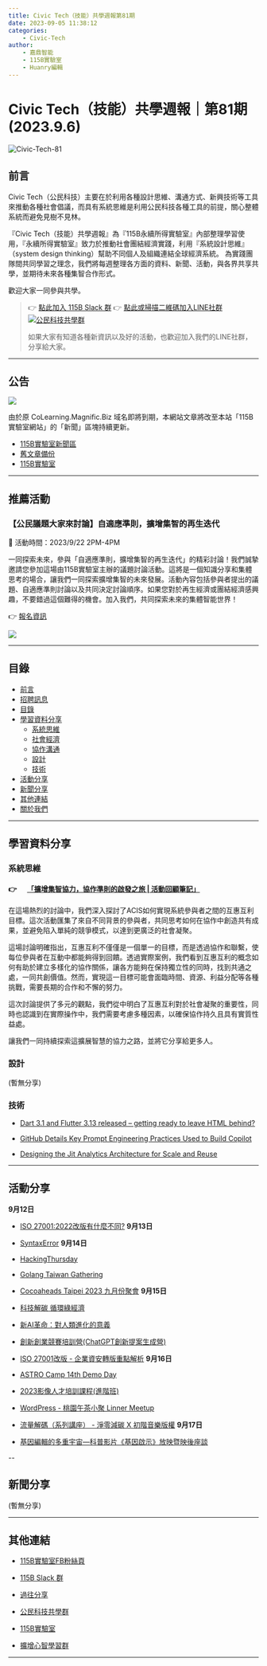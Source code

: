 ```yaml
---
title: Civic Tech（技能）共學週報第81期
date: 2023-09-05 11:38:12
categories:
	- Civic-Tech
author:
	- 嘉鼎智能
	- 115B實驗室
	- Huanry編輯
---
```

# Civic Tech（技能）共學週報｜第81期 (2023.9.6)

![Civic-Tech-81](/img/ct/81.png)

## 前言

Civic Tech（公民科技）主要在於利用各種設計思維、溝通方式、新興技術等工具來推動各種社會倡議，而具有系統思維是利用公民科技各種工具的前提，關心整體系統而避免見樹不見林。

『Civic Tech（技能）共學週報』為『115B永續所得實驗室』內部整理學習使用，『永續所得實驗室』致力於推動社會團結經濟實踐，利用『系統設計思維』（system design thinking）幫助不同個人及組織連結全球經濟系統。
為實踐團隊間共同學習之理念，我們將每週整理各方面的資料、新聞、活動，與各界共享共學，並期待未來各種集智合作形式。

歡迎大家一同參與共學。

>👉  [點此加入 115B Slack 群](https://bit.ly/Slack115b)
>👉  [點此或掃描二維碼加入LINE社群](https://line.me/ti/g2/Dj4AkbdDsY6o4D_CdDUB6Q)
>[![公民科技共學群](/img/產品共學群.jpg)](https://line.me/ti/g2/Dj4AkbdDsY6o4D_CdDUB6Q)
>
>如果大家有知道各種新資訊以及好的活動，也歡迎加入我們的LINE社群，分享給大家。

---
## 公告

![](/img/mig.png)

由於原 CoLearning.Magnific.Biz 域名即將到期，本網站文章將改至本站「115B實驗室網站」的「新聞」區塊持續更新。

- [115B實驗室新聞區](https://sustainable-income-lab.github.io/news/)
- [舊文章備份](https://github.com/Sustainable-Income-Lab/Sustainable-Income-Lab.github.io/tree/main/source/news)
- [115B實驗室](https://sustainable-income-lab.github.io/)

---
## 推薦活動

### 【公民議題大家來討論】自適應準則，擴增集智的再生迭代

🔶 活動時間：2023/9/22 2PM-4PM

一同探索未來，參與「自適應準則，擴增集智的再生迭代」的精彩討論！我們誠摯邀請您參加這場由115B實驗室主辦的議題討論活動。這將是一個知識分享和集體思考的場合，讓我們一同探索擴增集智的未來發展。活動內容包括參與者提出的議題、自適應準則討論以及共同決定討論順序。如果您對於再生經濟或團結經濟感興趣，不要錯過這個難得的機會。加入我們，共同探索未來的集體智能世界！

👉 [報名資訊](https://www.accupass.com/event/2309040543051339494978)

![](https://static.accupass.com/eventbanner/2309040543471843093224.jpg)

---
## 目錄
- [前言](#前言)
- [招聘訊息](#招聘訊息)
- [目錄](#目錄)
- [學習資料分享](#學習資料分享)
	- [系統思維](#系統思維)
	- [社會經濟](#社會經濟)
	- [協作溝通](#協作溝通)
	- [設計](#設計)
	- [技術](#技術)
- [活動分享](#活動分享)
- [新聞分享](#新聞分享)
- [其他連結](#其他連結)
- [關於我們](#關於我們)

---
## 學習資料分享
### 系統思維

#### 👉 &emsp; [「擴增集智協力，協作準則的啟發之旅 | 活動回顧筆記」](https://sustainable-income-lab.github.io/acis-cooperation/)


在這場熱烈的討論中，我們深入探討了ACIS如何實現系統參與者之間的互惠互利目標。這次活動匯集了來自不同背景的參與者，共同思考如何在協作中創造共有成果，並避免陷入單純的競爭模式，以達到更廣泛的社會凝聚。

這場討論明確指出，互惠互利不僅僅是一個單一的目標，而是透過協作和聯繫，使每位參與者在互動中都能夠得到回饋。透過實際案例，我們看到互惠互利的概念如何有助於建立多樣化的協作關係，讓各方能夠在保持獨立性的同時，找到共通之處，一同共創價值。然而，實現這一目標可能會面臨時間、資源、利益分配等各種挑戰，需要長期的合作和不懈的努力。

這次討論提供了多元的觀點，我們從中明白了互惠互利對於社會凝聚的重要性，同時也認識到在實際操作中，我們需要考慮多種因素，以確保協作持久且具有實質性益處。

讓我們一同持續探索這擴展智慧的協力之路，並將它分享給更多人。

### 設計

(暫無分享)

### 技術

- [Dart 3.1 and Flutter 3.13 released – getting ready to leave HTML behind?](https://devclass.com/2023/08/18/dart-3-1-and-flutter-3-13-released-getting-ready-to-leave-html-behind/)

- [GitHub Details Key Prompt Engineering Practices Used to Build Copilot](https://www.infoq.com/news/2023/07/copilot-prompt-engineering/)

- [Designing the Jit Analytics Architecture for Scale and Reuse](https://www.infoq.com/articles/jit-analytics-architecture/)

---
## 活動分享

**9月12日**
- [ISO 27001:2022改版有什麼不同?](https://www.accupass.com/event/2308150832588669740710)
**9月13日**
- [SyntaxError](https://www.meetup.com/pythonhug/events/295651848/)
**9月14日**
- [HackingThursday](https://www.meetup.com/hackingthursday/events/295675146/)

- [Golang Taiwan Gathering](https://www.meetup.com/golang-taipei-meetup/events/295824095/)

- [Cocoaheads Taipei 2023 九月份聚會](https://cocoaheads-taipei.kktix.cc/events/2023-09-14)
**9月15日**
- [科技解碳 循環綠經濟](https://www.accupass.com/event/2307280848176103511420)

- [新AI革命：對人類進化的意義](https://docs.google.com/forms/d/e/1FAIpQLSdHvUB_0wquICzQaarjSqnZFbmf3vHcd8xoDJICVG_iMm0gqA/viewform)

- [創新創業競賽培訓營(ChatGPT創新提案生成營)](https://www.accupass.com/event/2308280308281361362438)

- [ISO 27001改版 - 企業資安轉版重點解析](https://www.accupass.com/event/2307260551372077718865)
**9月16日**
- [ASTRO Camp 14th Demo Day](https://www.accupass.com/event/2308280952369559809840)

- [2023影像人才培訓課程(進階班)](https://www.accupass.com/event/2308310313488872369880)

- [WordPress - 桃園午茶小聚 Linner Meetup](https://www.meetup.com/taoyuan-wordpress-meetup/events/295803043/)

- [流量解碼（系列講座） - 淨零減碳 X 初階音樂版權](https://mixingstudiotw.kktix.cc/events/2023trafficdecoding0520)
**9月17日**
- [基因編輯的多重宇宙—科普影片《基因啟示》放映暨映後座談](https://www.accupass.com/event/2305040306343894090350)


--
## 新聞分享

(暫無分享)

---
## 其他連結

- [115B實驗室FB粉絲頁](https://www.facebook.com/%E6%B0%B8%E7%BA%8C%E6%89%80%E5%BE%97%E5%AF%A6%E9%A9%97%E5%AE%A4-102916798609139)

- [115B Slack 群](https://bit.ly/Slack115b)

- [過往分享](/categories/Civic-Tech)

- [公民科技共學群](https://line.me/ti/g2/Dj4AkbdDsY6o4D_CdDUB6Q?utm_source=invitation&utm_medium=link_copy&utm_campaign=default)

- [115B實驗室](https://line.me/ti/g2/asPFU-0w4o9MIRSBdb4gtg?utm_source=invitation&utm_medium=link_copy&utm_campaign=default)

- [擴增心智學習群](https://line.me/ti/g2/asPFU-0w4o9MIRSBdb4gtg?utm_source=invitation&utm_medium=link_copy&utm_campaign=default)

---